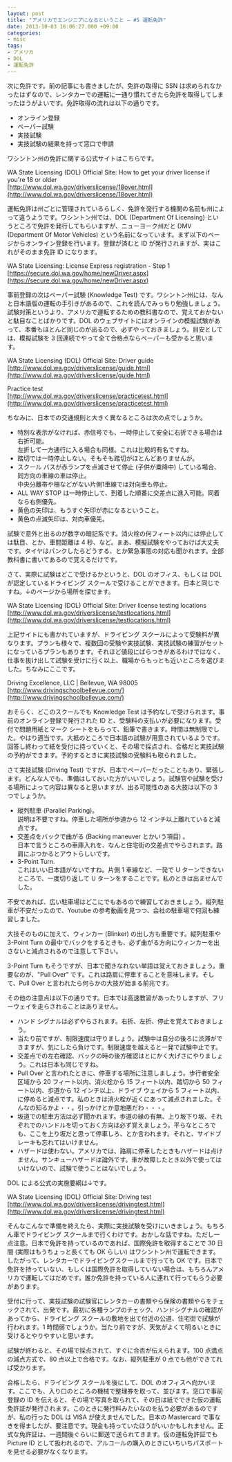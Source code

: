 ```yaml
---
layout: post
title: "アメリカでエンジニアになるということ – #5 運転免許"
date: 2013-10-03 16:06:27.000 +09:00
categories:
- misc
tags:
- アメリカ
- DOL
- 運転免許
---
```


次に免許です。前の記事にも書きましたが、免許の取得に SSN は求められなかったはずなので、レンタカーでの運転に一通り慣れてきたら免許を取得してしまったほうがよいです。免許取得の流れは以下の通りです。

 
- オンライン登録 
- ペーパー試験 
- 実技試験 
- 実技試験の結果を持って窓口で申請 

 
ワシントン州の免許に関する公式サイトはこちらです。

 
WA State Licensing (DOL) Official Site: How to get your driver license if you're 18 or older <br />
[http://www.dol.wa.gov/driverslicense/18over.html](http://www.dol.wa.gov/driverslicense/18over.html)

 
運転免許は州ごとに管理されているらしく、免許を発行する機関の名前も州によって違うようです。ワシントン州では、DOL (Department Of Licensing) というところで免許を発行してもらいますが、ニューヨーク州だと DMV (Department Of Motor Vehicles) という名前になっています。まず以下のページからオンライン登録を行います。登録が済むと ID が発行されますが、実はこれがそのまま免許 ID になります。

 
WA State Licensing: License Express registration - Step 1 <br />
[https://secure.dol.wa.gov/home/newDriver.aspx](https://secure.dol.wa.gov/home/newDriver.aspx)

 
事前登録の次はペーパー試験 (Knowledge Test) です。ワシントン州には、なんと日本語版の運転の手引きがあるので、これを読んでみっちり勉強しましょう。試験対策というより、アメリカで運転するための教科書なので、覚えておかないと駄目なことばかりです。DOL のウェブサイトにはオンラインの模擬試験があって、本番もほとんど同じのが出るので、必ずやっておきましょう。目安としては、模擬試験を 3 回連続でやって全て合格点ならペーパーも受かると思います。

 
WA State Licensing (DOL) Official Site: Driver guide <br />
[http://www.dol.wa.gov/driverslicense/guide.html](http://www.dol.wa.gov/driverslicense/guide.html)

 
Practice test <br />
[http://www.dol.wa.gov/driverslicense/practicetest.html](http://www.dol.wa.gov/driverslicense/practicetest.html)

 
ちなみに、日本での交通規則と大きく異なるところは次の点でしょうか。

 
- 特別な表示がなければ、赤信号でも、一時停止して安全に右折できる場合は右折可能。 <br />
左折して一方通行に入る場合も同様。これは比較的有名ですね。 
- 踏切では一時停止しない。そもそも踏切がほとんどありませんが。 
- スクール バスが赤ランプを点滅させて停止 (子供が乗降中) している場合、同方向の車線の車は停止。 <br />
中央分離帯や柵などがない片側1車線では対向車も停止。 
- ALL WAY STOP は一時停止して、到着した順番に交差点に進入可能。同着なら右側優先。 
- 黄色の矢印は、もうすぐ矢印が赤になるということ。 
- 黄色の点滅矢印は、対向車優先。 

 
試験で意外と出るのが数字の暗記系です。消火栓の何フィート以内には停止しては駄目、とか、車間距離は 4 秒、など。まあ、模擬試験をやっておけば大丈夫です。タイヤはパンクしたらどうする、とか緊急事態の対応も聞かれます。全部教科書に書いてあるので覚えるだけです。

 
さて、実際に試験はどこで受けるかというと、DOL のオフィス、もしくは DOL が認定しているドライビング スクールで受けることができます。日本と同じですね。↓のページから場所を探せます。

 
WA State Licensing (DOL) Official Site: Driver license testing locations <br />
[http://www.dol.wa.gov/driverslicense/testlocations.html](http://www.dol.wa.gov/driverslicense/testlocations.html)

 
上記サイトにも書かれていますが、ドライビング スクールによって受験料が異なります。プランも様々で、複数回の受験や実技試験、実技試験の練習がセットになっているプランもあります。それほど値段にばらつきがあるわけではなく、仕事を抜け出して試験を受けに行く以上、職場からもっとも近いところを選びました。ちなみにここです。

 
Driving Excellence, LLC | Bellevue, WA 98005 <br />
[http://www.drivingschoolbellevue.com/](http://www.drivingschoolbellevue.com/)

 
おそらく、どこのスクールでも Knowledge Test は予約なしで受けられます。事前のオンライン登録で発行された ID と、受験料の支払いが必要になります。受付で問題用紙とマーク シートをもらって、鉛筆で書きます。時間は無制限でした。やはり適当です。大抵のところで日本語の試験が用意されているようです。回答し終わって紙を受付に持っていくと、その場で採点され、合格だと実技試験の予約ができます。予約するときに実技試験の受験料も取られました。

 
さて実技試験 (Driving Test) ですが、日本でペーパーだったこともあり、緊張します。どんな人でも、準備はしておいた方がいいでしょう。試験官や試験を受ける場所によって内容は異なると思いますが、出る可能性のある大技は以下の 3 つでしょうか。

 
- 縦列駐車 (Parallel Parking)。 <br />
説明は不要ですね。停車した場所が歩道から 12 インチ以上離れていると減点です。 
- 交差点をバックで曲がる (Backing maneuver とかいう項目) 。 <br />
日本で言うところの車庫入れを、なんと住宅街の交差点でやらされます。路肩にぶつかるとアウトらしいです。 
- 3-Point Turn. <br />
これはいい日本語がないですね。片側 1 車線など、一発で U ターンできないところで、一度切り返して U ターンをすることです。私のときは出ませんでした。 

 
不安であれば、広い駐車場はどこにでもあるので練習しておきましょう。縦列駐車が不安だったので、Youtube の参考動画を見つつ、会社の駐車場で何回も練習しました。

 
大技そのものに加えて、ウィンカー (Blinker) の出し方も重要です。縦列駐車や 3-Point Turn の最中でバックをするときも、必ず曲がる方向にウィンカーを出さないと減点されるので注意して下さい。

 
3-Point Turn もそうですが、日本で聞きなれない単語は覚えておきましょう。重要なのが、"Pull Over" です。これは路肩に停車することを意味します。そして、Pull Over と言われたら何らかの大技が始まる前兆です。

 
その他の注意点は以下の通りです。日本では高速教習があったりしますが、フリーウェイを走らされることはありません。

 
- ハンド シグナルは必ずやらされます。右折、左折、停止を覚えておきましょう。 
- 当たり前ですが、制限速度は守りましょう。試験中は自分の後ろに渋滞ができますが、気にしたら負けです。制限速度を越えると一発で試験中止です。 
- 交差点での左右確認、バックの時の後方確認はとにかく大げさにやりましょう。これは日本も同じですね。 
- Pull Over と言われたときに、停車する場所に注意しましょう。歩行者安全区域から 20 フィート以内、消火栓から 15 フィート以内、踏切から 50 フィート以内、歩道から 12 インチ以上、ドライブ ウェイから 5 フィート以内、に停めると減点です。私のときは消火栓が近くにあって減点されました。そんなの知るかよ・・。引っかけとか意地悪だわ・・・。 
- 坂道での駐車方法は必ず聞かれます。歩道の縁の有無、上り坂下り坂、それぞれでのハンドルを切っておく方向は必ず覚えましょう。平らなところでも、ここを上り坂だと思って停車しろ、とか言われます。それと、サイドブレーキも忘れてはいけません。 
- ハザードは使わない。アメリカでは、路肩に停車したときもハザードは点けません。サンキューハザードは論外です。車が故障したとき以外で使ってはいけないので、試験で使うことはないでしょう。 

 
DOL による公式の実施要綱は↓です。

 
WA State Licensing (DOL) Official Site: Driving test <br />
[http://www.dol.wa.gov/driverslicense/drivingtest.html](http://www.dol.wa.gov/driverslicense/drivingtest.html)

 
そんなこんなで準備を終えたら、実際に実技試験を受けにいきましょう。もちろん車でドライビング スクールまで行くわけです。おかしな話ですね。ただし一点注意。日本で免許を持っているのであれば、国際免許を取得することで 30 日間 (実際はもうちょっと長くても OK らしい) はワシントン州で運転できます。したがって、レンタカーでドライビングスクールまで行っても OK です。日本で免許を持っていない、もしくは国際免許を取得していない場合は、もちろんアメリカで運転してはだめです。誰か免許を持っている人に連れて行ってもらう必要があります。

 
受付に行って、実技試験の試験官にレンタカーの書類やら保険の書類やらをチェックされて、出発です。最初に各種ランプのチェック、ハンドシグナルの確認があってから、ドライビング スクールの敷地を出て付近の公道、住宅街で試験が行われます。1 時間弱でしょうか。当たり前ですが、天気がよくて明るいときに受けるとやりやすいと思います。

 
試験が終わると、その場で採点されて、すぐに合否が伝えられます。100 点満点の減点方式で、80 点以上で合格です。なお、縦列駐車が 0 点でも他ができてれば受かります。

 
合格したら、ドライビング スクールを後にして、DOL のオフィスへ向かいます。ここでも、入り口のところの機械で整理券を取って、並びます。窓口で事前登録の ID を伝えると、その場で写真を取られて、その日は紙でできた仮の運転免許証が発行されます。このときに発行料みたいなのを払う必要があるのですが、私の行った DOL は VISA が使えませんでした。日本の Mastercard で事なきを得ましたが、要注意です。現金も持っていたほうがいいかもしれません。正式な免許証は、一週間後ぐらいに郵送で送られてきます。仮の運転免許証でも Picture ID として扱われるので、アルコールの購入のときにいちいちパスポートを見せる必要がなくなります。

